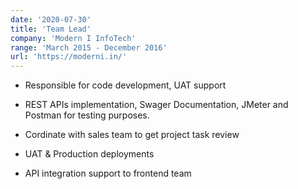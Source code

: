 ```yaml
---
date: '2020-07-30'
title: 'Team Lead'
company: 'Modern I InfoTech'
range: 'March 2015 - December 2016'
url: 'https://moderni.in/'
---
```


- Responsible for code development, UAT support

- REST APIs implementation, Swager Documentation, JMeter and Postman for testing purposes.

- Cordinate with sales team to get project task review

- UAT & Production deployments

- API integration support to frontend team

